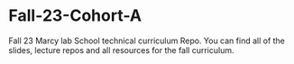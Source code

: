 # Fall-23-Cohort-A
Fall 23 Marcy lab School technical curriculum Repo. You can find all of the slides, lecture repos and all resources for the fall curriculum.  
